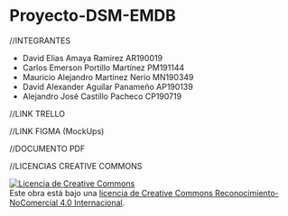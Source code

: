 # Proyecto-DSM-EMDB

//INTEGRANTES

- David Elias Amaya Ramirez AR190019
- Carlos Emerson Portillo Martínez PM191144
- Mauricio Alejandro Martínez Nerio MN190349
- David Alexander Aguilar Panameño AP190139
- Alejandro José Castillo Pacheco CP190719


//LINK TRELLO


//LINK FIGMA (MockUps)


//DOCUMENTO PDF



//LICENCIAS CREATIVE COMMONS

<a rel="license" href="http://creativecommons.org/licenses/by-nc/4.0/"><img alt="Licencia de Creative Commons" style="border-width:0" src="https://i.creativecommons.org/l/by-nc/4.0/88x31.png" /></a><br />Este obra está bajo una <a rel="license" href="http://creativecommons.org/licenses/by-nc/4.0/">licencia de Creative Commons Reconocimiento-NoComercial 4.0 Internacional</a>.
